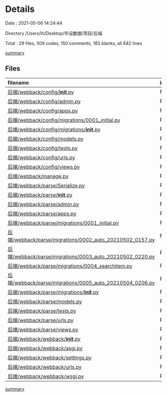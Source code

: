 # Details

Date : 2021-05-06 14:24:44

Directory /Users/lh/Desktop/毕设数据/项目/后端

Total : 29 files,  509 codes, 150 comments, 183 blanks, all 842 lines

[summary](results.md)

## Files
| filename | language | code | comment | blank | total |
| :--- | :--- | ---: | ---: | ---: | ---: |
| [后端/webback/config/__init__.py](/后端/webback/config/__init__.py) | Python | 0 | 0 | 1 | 1 |
| [后端/webback/config/admin.py](/后端/webback/config/admin.py) | Python | 1 | 1 | 2 | 4 |
| [后端/webback/config/apps.py](/后端/webback/config/apps.py) | Python | 3 | 0 | 3 | 6 |
| [后端/webback/config/migrations/0001_initial.py](/后端/webback/config/migrations/0001_initial.py) | Python | 21 | 1 | 7 | 29 |
| [后端/webback/config/migrations/__init__.py](/后端/webback/config/migrations/__init__.py) | Python | 0 | 0 | 1 | 1 |
| [后端/webback/config/models.py](/后端/webback/config/models.py) | Python | 9 | 13 | 8 | 30 |
| [后端/webback/config/tests.py](/后端/webback/config/tests.py) | Python | 1 | 1 | 2 | 4 |
| [后端/webback/config/urls.py](/后端/webback/config/urls.py) | Python | 6 | 0 | 3 | 9 |
| [后端/webback/config/views.py](/后端/webback/config/views.py) | Python | 25 | 3 | 6 | 34 |
| [后端/webback/manage.py](/后端/webback/manage.py) | Python | 15 | 2 | 5 | 22 |
| [后端/webback/parse/Serialize.py](/后端/webback/parse/Serialize.py) | Python | 0 | 0 | 1 | 1 |
| [后端/webback/parse/__init__.py](/后端/webback/parse/__init__.py) | Python | 0 | 0 | 1 | 1 |
| [后端/webback/parse/admin.py](/后端/webback/parse/admin.py) | Python | 1 | 1 | 2 | 4 |
| [后端/webback/parse/apps.py](/后端/webback/parse/apps.py) | Python | 3 | 0 | 3 | 6 |
| [后端/webback/parse/migrations/0001_initial.py](/后端/webback/parse/migrations/0001_initial.py) | Python | 53 | 1 | 7 | 61 |
| [后端/webback/parse/migrations/0002_auto_20210502_0157.py](/后端/webback/parse/migrations/0002_auto_20210502_0157.py) | Python | 41 | 1 | 6 | 48 |
| [后端/webback/parse/migrations/0003_auto_20210502_0220.py](/后端/webback/parse/migrations/0003_auto_20210502_0220.py) | Python | 24 | 1 | 6 | 31 |
| [后端/webback/parse/migrations/0004_searchitem.py](/后端/webback/parse/migrations/0004_searchitem.py) | Python | 20 | 1 | 6 | 27 |
| [后端/webback/parse/migrations/0005_auto_20210504_0206.py](/后端/webback/parse/migrations/0005_auto_20210504_0206.py) | Python | 25 | 1 | 6 | 32 |
| [后端/webback/parse/migrations/__init__.py](/后端/webback/parse/migrations/__init__.py) | Python | 0 | 0 | 1 | 1 |
| [后端/webback/parse/models.py](/后端/webback/parse/models.py) | Python | 71 | 37 | 36 | 144 |
| [后端/webback/parse/tests.py](/后端/webback/parse/tests.py) | Python | 1 | 1 | 2 | 4 |
| [后端/webback/parse/urls.py](/后端/webback/parse/urls.py) | Python | 9 | 0 | 3 | 12 |
| [后端/webback/parse/views.py](/后端/webback/parse/views.py) | Python | 67 | 22 | 19 | 108 |
| [后端/webback/webback/__init__.py](/后端/webback/webback/__init__.py) | Python | 0 | 0 | 1 | 1 |
| [后端/webback/webback/asgi.py](/后端/webback/webback/asgi.py) | Python | 4 | 8 | 5 | 17 |
| [后端/webback/webback/settings.py](/后端/webback/webback/settings.py) | Python | 97 | 32 | 33 | 162 |
| [后端/webback/webback/urls.py](/后端/webback/webback/urls.py) | Python | 8 | 15 | 2 | 25 |
| [后端/webback/webback/wsgi.py](/后端/webback/webback/wsgi.py) | Python | 4 | 8 | 5 | 17 |

[summary](results.md)